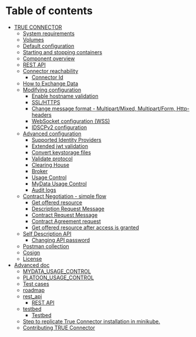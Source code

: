 # Table of contents

* [TRUE CONNECTOR](<README.md>)
    * [System requirements](doc/system-requirements.md)
    * [Volumes](doc/volumes.md)
    * [Default configuration](doc/default-configuration.md)
    * [Starting and stopping containers](doc/start-stop.md)
    * [Component overview](doc/component-overview.md)
  * [REST API](doc/rest-api.md)
  * [Connector reachability](doc/reachability.md)
    * [Connector Id](https://engineering-ing-inf-rd.gitbook.io/true-connector/readme/reachability#connectorid)
  * [How to Exchange Data](doc/exchange-data.md)
  * [Modifying configuration](doc/modify-configuration.md)
    * [Enable hostname validation](https://engineering-ing-inf-rd.gitbook.io/true-connector/readme/modify-configuration#hostnamevalidation)
    * [SSL/HTTPS](https://engineering-ing-inf-rd.gitbook.io/true-connector/readme/modify-configuration#ssl)
    * [Change message format - Multipart/Mixed, Multipart/Form, Http-headers](https://engineering-ing-inf-rd.gitbook.io/true-connector/readme/modify-configuration#messageformat)
    * [WebSocket configuration (WSS)](https://engineering-ing-inf-rd.gitbook.io/true-connector/readme/modify-configuration#wss)
    * [IDSCPv2 configuration](https://engineering-ing-inf-rd.gitbook.io/true-connector/readme/modify-configuration#wss)
  * [Advanced configuration](doc/advanced-configuration.md)
    * [Supported Identity Providers](https://engineering-ing-inf-rd.gitbook.io/true-connector/readme/advanced-configuration#identityproviders)
    * [Extended jwt validation](https://engineering-ing-inf-rd.gitbook.io/true-connector/readme/advanced-configuration#extendedjwt)
    * [Convert keystorage files](https://engineering-ing-inf-rd.gitbook.io/true-connector/readme/advanced-configuration#convert_keystorage)
    * [Validate protocol](https://engineering-ing-inf-rd.gitbook.io/true-connector/readme/advanced-configuration#validateprotocol)
    * [Clearing House](https://engineering-ing-inf-rd.gitbook.io/true-connector/readme/advanced-configuration#clearinghouse)
    * [Broker](https://engineering-ing-inf-rd.gitbook.io/true-connector/readme/advanced-configuration#clearinghouse)
    * [Usage Control](https://engineering-ing-inf-rd.gitbook.io/true-connector/readme/advanced-configuration#clearinghouse)
    * [MyData Usage Control](https://engineering-ing-inf-rd.gitbook.io/true-connector/readme/advanced-configuration#clearinghouse)
    * [Audit logs](https://engineering-ing-inf-rd.gitbook.io/true-connector/readme/advanced-configuration#clearinghouse)
  * [Contract Negotiation - simple flow](<README (1).md#contract-negotiation---simple-flow->)
    * [Get offered resource](<README (1).md#get-offered-resource->)
    * [Description Request Message](<README (1).md#description-request-message->)
    * [Contract Request Message](<README (1).md#contract-request-message->)
    * [Contract Agreement request](<README (1).md#contract-agreement-request->)
    * [Get offered resource after access is granted](<README (1).md#get-offered-resource-after-access-is-granted->)
  * [Self Description API](<README (1).md#self-description-api->)
    * [Changing API password](<README (1).md#changing-api-password>)
  * [Postman collection](<README (1).md#postman-collection->)
  * [Cosign](<README (1).md#cosign->)
  * [License](<README (1).md#license->)
* [Advanced doc](doc/README.md)
  * [MYDATA\_USAGE\_CONTROL](doc/MYDATA\_USAGE\_CONTROL.md)
  * [PLATOON\_USAGE\_CONTROL](doc/PLATOON\_USAGE\_CONTROL.md)
  * [Test cases](doc/TEST\_API.md)
  * [roadmap](doc/roadmap.md)
  * [rest\_api](doc/rest\_api/README.md)
    * [REST API](doc/rest\_api/REST\_API.md)
  * [testbed](doc/testbed/README.md)
    * [Testbed](doc/testbed/TESTBED.md)
  * [Step to replicate True Connector installation in minikube.](kubernetes/README.md)
  * [Contributing TRUE Connector](README.md)

